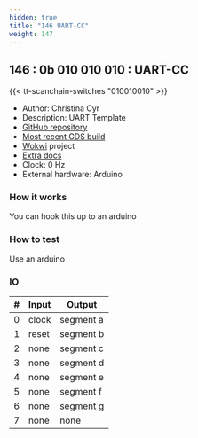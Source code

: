 ```yaml
---
hidden: true
title: "146 UART-CC"
weight: 147
---
```


## 146 : 0b 010 010 010 : UART-CC

{{< tt-scanchain-switches "010010010" >}}

* Author: Christina Cyr
* Description: UART Template
* [GitHub repository](https://github.com/Christina-Cyr/tt02-submission-UART-CC)
* [Most recent GDS build](https://github.com/Christina-Cyr/tt02-submission-UART-CC/actions/runs/3477528411)
* [Wokwi](https://wokwi.com/projects/347619669052490324) project
* [Extra docs](https://github.com/Christina-Cyr/tt02-submission-UART-CC/blob/main/README.md)
* Clock: 0 Hz
* External hardware: Arduino



### How it works

You can hook this up to an arduino

### How to test

Use an arduino

### IO

| # | Input        | Output       |
|---|--------------|--------------|
| 0 | clock  | segment a |
| 1 | reset  | segment b |
| 2 | none  | segment c |
| 3 | none  | segment d |
| 4 | none  | segment e |
| 5 | none  | segment f |
| 6 | none  | segment g |
| 7 | none  | none |
